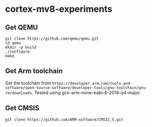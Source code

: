 # cortex-mv8-experiments

## Get QEMU

```
git clone https://github.com/qemu/qemu.git
cd qemu
mkdir -p build
./configure
make
```

## Get Arm toolchain
 
Get the toolchain from `https://developer.arm.com/tools-and-software/open-source-software/developer-tools/gnu-toolchain/gnu-rm/downloads`. Tested using gcc-arm-none-eabi-8-2018-q4-major.

## Get CMSIS

```
git clone https://github.com/ARM-software/CMSIS_5.git
```
